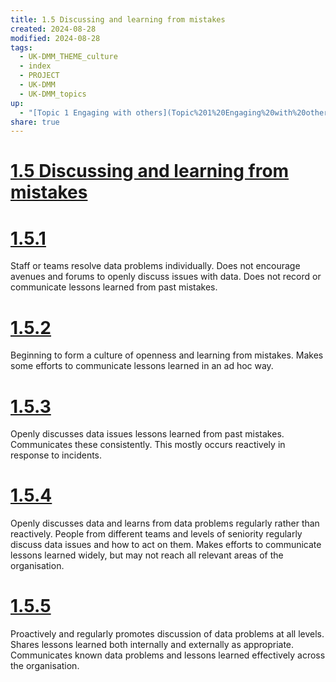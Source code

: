 ```yaml
---
title: 1.5 Discussing and learning from mistakes
created: 2024-08-28
modified: 2024-08-28
tags:
  - UK-DMM_THEME_culture
  - index
  - PROJECT
  - UK-DMM
  - UK-DMM_topics
up:
  - "[Topic 1 Engaging with others](Topic%201%20Engaging%20with%20others.md)"
share: true
---
```

# [1.5 Discussing and learning from mistakes](1.5%20Discussing%20and%20learning%20from%20mistakes.md)
# [1.5.1](1.5.1.md)

Staff or teams resolve data problems individually. Does not encourage avenues and forums to openly discuss issues with data. Does not record or communicate lessons learned from past mistakes.

# [1.5.2](1.5.2.md)

Beginning to form a culture of openness and learning from mistakes. Makes some efforts to communicate lessons learned in an ad hoc way.

# [1.5.3](1.5.3.md)

Openly discusses data issues lessons learned from past mistakes. Communicates these consistently. This mostly occurs reactively in response to incidents.

# [1.5.4](1.5.4.md)

Openly discusses data and learns from data problems regularly rather than reactively. People from different teams and levels of seniority regularly discuss data issues and how to act on them. Makes efforts to communicate lessons learned widely, but may not reach all relevant areas of the organisation.

# [1.5.5](1.5.5.md)

Proactively and regularly promotes discussion of data problems at all levels. Shares lessons learned both internally and externally as appropriate. Communicates known data problems and lessons learned effectively across the organisation.
